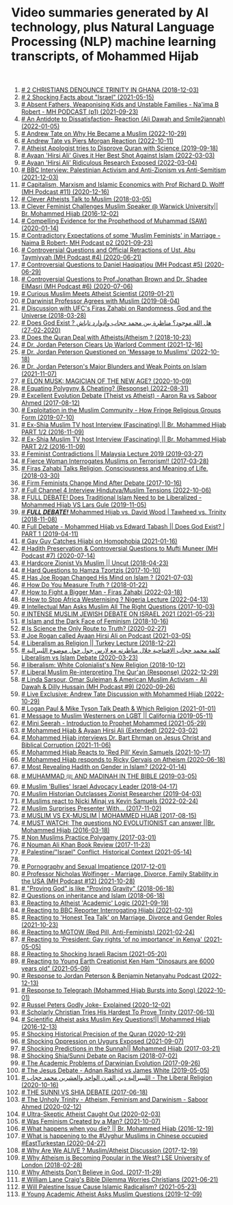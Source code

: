 # Video summaries generated by AI technology, plus Natural Language Processing (NLP) machine learning transcripts, of Mohammed Hijab <br><br>
1. [# 2 CHRISTIANS DENOUNCE TRINITY IN GHANA (2018-12-03)](2_CHRISTIANS_DENOUNCE_TRINITY_IN_GHANA.md)
2. [# 2 Shocking Facts about "Israel" (2021-05-15)](2_Shocking_Facts_about__Israel_.md)
3. [# Absent Fathers, Weaponising Kids and Unstable Families - Na'ima B Robert - MH PODCAST (p1) (2021-09-23)](Absent_Fathers,_Weaponising_Kids_and_Unstable_Families_-_Na_ima_B_Robert_-_MH_PODCAST_(p1).md)
4. [# An Antidote to Dissatisfaction- Reaction (Ali Dawah and Smile2jannah) (2022-01-05)](An_Antidote_to_Dissatisfaction-_Reaction_(Ali_Dawah_and_Smile2jannah).md)
5. [# Andrew Tate on Why He Became a Muslim (2022-10-29)](Andrew_Tate_on_Why_He_Became_a_Muslim.md)
6. [# Andrew Tate vs Piers Morgan Reaction (2022-10-11)](Andrew_Tate_vs_Piers_Morgan_Reaction.md)
7. [# Atheist Apologist tries to Disprove Quran with Science (2019-09-18)](Atheist_Apologist_tries_to_Disprove_Quran_with_Science.md)
8. [# Ayaan 'Hirsi Ali' Gives it Her Best Shot Against Islam (2022-03-03)](Ayaan__Hirsi_Ali__Gives_it_Her_Best_Shot_Against_Islam.md)
9. [# Ayaan 'Hirsi Ali' Ridiculous Research Exposed (2022-03-04)](Ayaan__Hirsi_Ali__Ridiculous_Research_Exposed.md)
10. [# BBC Interview: Palestinian Activism and Anti-Zionism vs Anti-Semitism (2021-12-03)](BBC_Interview__Palestinian_Activism_and_Anti-Zionism_vs_Anti-Semitism.md)
11. [# Capitalism, Marxism and Islamic Economics with Prof Richard D. Wolff (MH Podcast #11) (2020-12-16)](Capitalism,_Marxism_and_Islamic_Economics_with_Prof_Richard_D._Wolff_(MH_Podcast__11).md)
12. [# Clever Atheists Talk to Muslim (2018-03-05)](Clever_Atheists_Talk_to_Muslim.md)
13. [# Clever Feminist Challenges Muslim Speaker @ Warwick University|| Br. Mohammed Hijab (2016-12-02)](Clever_Feminist_Challenges_Muslim_Speaker_@_Warwick_University___Br._Mohammed_Hijab.md)
14. [# Compelling Evidence for the Prophethood of Muhammad (SAW) (2020-01-14)](Compelling_Evidence_for_the_Prophethood_of_Muhammad_(SAW).md)
15. [# Contradictory Expectations of some 'Muslim Feminists' in Marriage - Naima B Robert- MH Podcast p2 (2021-09-23)](Contradictory_Expectations_of_some__Muslim_Feminists__in_Marriage_-_Naima_B_Robert-_MH_Podcast_p2.md)
16. [# Controversial Questions and Official Retractions of Ust. Abu Taymiyyah (MH Podcast #4) (2020-06-21)](Controversial_Questions_and_Official_Retractions_of_Ust._Abu_Taymiyyah_(MH_Podcast__4).md)
17. [# Controversial Questions to Daniel Haqiqatjou (MH Podcast #5) (2020-06-29)](Controversial_Questions_to_Daniel_Haqiqatjou_(MH_Podcast__5).md)
18. [# Controversial Questions to Prof.Jonathan Brown and Dr. Shadee ElMasri (MH Podcast #6) (2020-07-06)](Controversial_Questions_to_Prof.Jonathan_Brown_and_Dr._Shadee_ElMasri_(MH_Podcast__6).md)
19. [# Curious Muslim Meets Atheist Scientist (2019-01-21)](Curious_Muslim_Meets_Atheist_Scientist.md)
20. [# Darwinist Professor Agrees with Muslim (2019-08-04)](Darwinist_Professor_Agrees_with_Muslim.md)
21. [# Discussion with UFC's Firas Zahabi on Randomness, God and the Universe (2018-03-28)](Discussion_with_UFC_s_Firas_Zahabi_on_Randomness,_God_and_the_Universe.md)
22. [# Does God Exist ? هل الله موجود؟ مناظرة بين محمد حجاب وإدوارد تاباش (2020-02-27)](Does_God_Exist__________.md)
23. [# Does the Quran Deal with Atheists/Atheism ? (2018-10-23)](Does_the_Quran_Deal_with_Atheists_Atheism_.md)
24. [# Dr. Jordan Peterson Clears Up Warlord Comment (2021-12-16)](Dr._Jordan_Peterson_Clears_Up_Warlord_Comment.md)
25. [# Dr. Jordan Peterson Questioned on 'Message to Muslims' (2022-10-18)](Dr._Jordan_Peterson_Questioned_on__Message_to_Muslims_.md)
26. [# Dr. Jordan Peterson's Major Blunders and Weak Points on Islam (2021-11-07)](Dr._Jordan_Peterson_s_Major_Blunders_and_Weak_Points_on_Islam.md)
27. [# ELON MUSK: MAGICIAN OF THE NEW AGE? (2020-10-09)](ELON_MUSK__MAGICIAN_OF_THE_NEW_AGE.md)
28. [# Equating Polygyny & Cheating? (Response) (2022-08-31)](Equating_Polygyny_&_Cheating_(Response).md)
29. [# Excellent Evolution Debate (Theist vs Atheist) - Aaron Ra vs Saboor Ahmed (2017-08-12)](Excellent_Evolution_Debate_(Theist_vs_Atheist)_-_Aaron_Ra_vs_Saboor_Ahmed.md)
30. [# Exploitation in the Muslim Community -  How Fringe Religious Groups Form (2019-07-10)](Exploitation_in_the_Muslim_Community_-__How_Fringe_Religious_Groups_Form.md)
31. [# Ex-Shia Muslim TV host Interview (Fascinating) || Br. Mohammed Hijab PART 1/2 (2016-11-09)](Ex-Shia_Muslim_TV_host_Interview_(Fascinating)____Br._Mohammed_Hijab_PART_1_2.md)
32. [# Ex-Shia Muslim TV host Interview (Fascinating) || Br. Mohammed Hijab PART 2/2 (2016-11-09)](Ex-Shia_Muslim_TV_host_Interview_(Fascinating)____Br._Mohammed_Hijab_PART_2_2.md)
33. [# Feminist Contradictions || Malaysia Lecture 2019 (2019-03-27)](Feminist_Contradictions____Malaysia_Lecture_2019.md)
34. [# Fierce Woman Interrogates Muslims on Terrorism!! (2017-03-28)](Fierce_Woman_Interrogates_Muslims_on_Terrorism!!.md)
35. [# Firas Zahabi Talks Religion, Consciousness and Meaning of Life. (2018-03-30)](Firas_Zahabi_Talks_Religion,_Consciousness_and_Meaning_of_Life..md)
36. [# Firm Feminists Change Mind After Debate (2017-10-16)](Firm_Feminists_Change_Mind_After_Debate.md)
37. [# Full Channel 4 Interview Hindutva/Muslim Tensions (2022-10-06)](Full_Channel_4_Interview_Hindutva_Muslim_Tensions.md)
38. [# FULL DEBATE!  Does Traditional Islam Need to be Liberalized - Mohammed Hijab VS Lars Gule (2019-11-05)](FULL_DEBATE!__Does_Traditional_Islam_Need_to_be_Liberalized_-_Mohammed_Hijab_VS_Lars_Gule.md)
39. [# ***FULL DEBATE!*** Mohammed Hijab vs. David Wood | Tawheed vs. Trinity (2018-11-08)](___FULL_DEBATE!____Mohammed_Hijab_vs._David_Wood___Tawheed_vs._Trinity.md)
40. [# Full Debate - Mohammed Hijab vs Edward Tabash || Does God Exist? | PART 1 (2019-04-11)](Full_Debate_-_Mohammed_Hijab_vs_Edward_Tabash____Does_God_Exist___PART_1.md)
41. [# Gay Guy Catches Hijabi on Homophobia (2021-01-16)](Gay_Guy_Catches_Hijabi_on_Homophobia.md)
42. [# Hadith Preservation & Controversial Questions to  Mufti Muneer (MH Podcast #7) (2020-07-14)](Hadith_Preservation_&_Controversial_Questions_to__Mufti_Muneer_(MH_Podcast__7).md)
43. [# Hardcore Zionist Vs Muslim || Uncut (2018-04-23)](Hardcore_Zionist_Vs_Muslim____Uncut.md)
44. [# Hard Questions to Hamza Tzortzis (2017-10-10)](Hard_Questions_to_Hamza_Tzortzis.md)
45. [# Has Joe Rogan Changed His Mind on Islam ? (2021-07-03)](Has_Joe_Rogan_Changed_His_Mind_on_Islam_.md)
46. [# How Do You Measure Truth ? (2018-01-22)](How_Do_You_Measure_Truth_.md)
47. [# How to Fight a Bigger Man - Firas Zahabi (2022-03-18)](How_to_Fight_a_Bigger_Man_-_Firas_Zahabi.md)
48. [# How to Stop Africa Westernising ? Nigeria Lecture (2022-04-13)](How_to_Stop_Africa_Westernising__Nigeria_Lecture.md)
49. [# Intellectual Man Asks Muslim All The Right Questions (2017-10-03)](Intellectual_Man_Asks_Muslim_All_The_Right_Questions.md)
50. [# INTENSE MUSLIM JEWISH DEBATE ON ISRAEL 2021 (2021-05-23)](INTENSE_MUSLIM_JEWISH_DEBATE_ON_ISRAEL_2021.md)
51. [# Islam and the Dark Face of Feminism (2018-10-16)](Islam_and_the_Dark_Face_of_Feminism.md)
52. [# Is Science the Only Route to Truth? (2020-02-27)](Is_Science_the_Only_Route_to_Truth.md)
53. [# Joe Rogan called Ayaan Hirsi Ali on Podcast (2021-03-05)](Joe_Rogan_called_Ayaan_Hirsi_Ali_on_Podcast.md)
54. [# Liberalism as Religion || Turkey Lecture (2018-12-22)](Liberalism_as_Religion____Turkey_Lecture.md)
55. [# كلمة محمد حجاب الافتتاحية خلال مناظرته مع لارس جول حول موضوع الليبرالية Liberalism vs Islam Debate (2020-03-23)](____________Liberalism_vs_Islam_Debate.md)
56. [# liberalism: White Colonialist's New Religion (2018-10-12)](liberalism__White_Colonialist_s_New_Religion.md)
57. [# Liberal Muslim Re-interpreting The Qur'an (Response) (2022-12-29)](Liberal_Muslim_Re-interpreting_The_Qur_an_(Response).md)
58. [# Linda Sarsour, Omar Suleiman & American Muslim Activism - Ali Dawah & Dilly Hussain (MH Podcast #9) (2020-09-26)](Linda_Sarsour,_Omar_Suleiman_&_American_Muslim_Activism_-_Ali_Dawah_&_Dilly_Hussain_(MH_Podcast__9).md)
59. [# Live Exclusive: Andrew Tate Discussion with Mohammed Hijab (2022-10-29)](Live_Exclusive__Andrew_Tate_Discussion_with_Mohammed_Hijab.md)
60. [# Logan Paul & Mike Tyson Talk Death & Which Religion (2021-01-01)](Logan_Paul_&_Mike_Tyson_Talk_Death_&_Which_Religion.md)
61. [# Message to Muslim Westerners on LGBT || California (2019-05-11)](Message_to_Muslim_Westerners_on_LGBT____California.md)
62. [# Mini Seerah - Introduction to Prophet Mohammed (2021-05-29)](Mini_Seerah_-_Introduction_to_Prophet_Mohammed.md)
63. [# Mohammed Hijab & Ayaan Hirsi Ali (Extended) (2022-03-02)](Mohammed_Hijab_&_Ayaan_Hirsi_Ali_(Extended).md)
64. [# Mohammed Hijab interviews Dr. Bart Ehrman on Jesus Christ and Biblical Corruption (2021-11-06)](Mohammed_Hijab_interviews_Dr._Bart_Ehrman_on_Jesus_Christ_and_Biblical_Corruption.md)
65. [# Mohammed Hijab Reacts to 'Red Pill' Kevin Samuels (2021-10-17)](Mohammed_Hijab_Reacts_to__Red_Pill__Kevin_Samuels.md)
66. [# Mohammed Hijab responds to Ricky Gervais on Atheism (2020-06-18)](Mohammed_Hijab_responds_to_Ricky_Gervais_on_Atheism.md)
67. [# Most Revealing Hadith on Gender in Islam? (2022-01-14)](Most_Revealing_Hadith_on_Gender_in_Islam.md)
68. [# MUHAMMAD ﷺ AND MADINAH IN THE BIBLE (2019-03-05)](MUHAMMAD__AND_MADINAH_IN_THE_BIBLE.md)
69. [# Muslim 'Bullies' Israel Advocacy Leader (2018-04-17)](Muslim__Bullies__Israel_Advocacy_Leader.md)
70. [# Muslim Historian Outclasses Zionist Researcher (2019-04-03)](Muslim_Historian_Outclasses_Zionist_Researcher.md)
71. [# Muslims react to Nicki Minaj vs Kevin Samuels (2022-02-24)](Muslims_react_to_Nicki_Minaj_vs_Kevin_Samuels.md)
72. [# Muslim Surprises Presenter With... (2017-11-02)](Muslim_Surprises_Presenter_With....md)
73. [# MUSLIM VS EX-MUSLIM | MOHAMMED HIJAB (2017-08-15)](MUSLIM_VS_EX-MUSLIM___MOHAMMED_HIJAB.md)
74. [# MUST WATCH: The questions NO EVOLUTIONIST can answer ||Br. Mohammed Hijab (2016-03-18)](MUST_WATCH__The_questions_NO_EVOLUTIONIST_can_answer___Br._Mohammed_Hijab.md)
75. [# Non Muslims Practice Polygamy (2017-03-01)](Non_Muslims_Practice_Polygamy.md)
76. [# Nouman Ali Khan  Book Review (2017-11-23)](Nouman_Ali_Khan__Book_Review.md)
77. [# Palestine/"Israel" Conflict, Historical Context (2021-05-14)](Palestine__Israel__Conflict,_Historical_Context.md)
78. [](Part_2___Q_&_A___-_Mohammed_Hijab_vs_Edward_Tabash____Does_God_Exist___PART_2.md)
79. [# Pornography and Sexual Impatience (2017-12-01)](Pornography_and_Sexual_Impatience.md)
80. [# Professor Nicholas Wolfinger - Marriage, Divorce, Family Stability in the USA (MH Podcast #12) (2021-10-28)](Professor_Nicholas_Wolfinger_-_Marriage,_Divorce,_Family_Stability_in_the_USA_(MH_Podcast__12).md)
81. [# "Proving God" is like "Proving Gravity" (2018-06-18)](_Proving_God__is_like__Proving_Gravity_.md)
82. [# Questions on inheritance and Islam (2018-06-18)](Questions_on_inheritance_and_Islam.md)
83. [# Reacting to Atheist 'Academic' Logic (2021-09-19)](Reacting_to_Atheist__Academic__Logic.md)
84. [# Reacting to BBC Reporter Interrogating Hijabi (2021-02-10)](Reacting_to_BBC_Reporter_Interrogating_Hijabi.md)
85. [# Reacting to 'Honest Tea Talk' on Marriage, Divorce and Gender Roles (2021-10-23)](Reacting_to__Honest_Tea_Talk__on_Marriage,_Divorce_and_Gender_Roles.md)
86. [# Reacting to  MGTOW (Red Pill, Anti-Feminists) (2021-02-24)](Reacting_to__MGTOW_(Red_Pill,_Anti-Feminists).md)
87. [# Reacting to 'President: Gay rights 'of no importance' in Kenya' (2021-05-05)](Reacting_to__President__Gay_rights__of_no_importance__in_Kenya_.md)
88. [# Reacting to Shocking Israeli Racism (2021-05-20)](Reacting_to_Shocking_Israeli_Racism.md)
89. [# Reacting to Young Earth Creationist Ken Ham "Dinosaurs are 6000 years old" (2021-05-09)](Reacting_to_Young_Earth_Creationist_Ken_Ham__Dinosaurs_are_6000_years_old_.md)
90. [# Response to Jordan Peterson & Benjamin Netanyahu Podcast (2022-12-13)](Response_to_Jordan_Peterson_&_Benjamin_Netanyahu_Podcast.md)
91. [# Response to Telegraph (Mohammed Hijab Bursts into Song) (2022-10-01)](Response_to_Telegraph_(Mohammed_Hijab_Bursts_into_Song).md)
92. [# Russel Peters Godly Joke- Explained (2020-12-02)](Russel_Peters_Godly_Joke-_Explained.md)
93. [# Scholarly Christian Tries His Hardest To Prove Trinity (2017-06-13)](Scholarly_Christian_Tries_His_Hardest_To_Prove_Trinity.md)
94. [# Scientific Atheist asks Muslim Key Questions!|| Mohammed Hijab (2016-12-13)](Scientific_Atheist_asks_Muslim_Key_Questions!___Mohammed_Hijab.md)
95. [# Shocking Historical Precision of the Quran (2020-12-29)](Shocking_Historical_Precision_of_the_Quran.md)
96. [# Shocking  Oppression on Uygurs Exposed (2021-09-07)](Shocking__Oppression_on_Uygurs_Exposed.md)
97. [# Shocking Predictions in the Sunnah|| Mohammed Hijab (2017-03-21)](Shocking_Predictions_in_the_Sunnah___Mohammed_Hijab.md)
98. [# Shocking Shia/Sunni Debate on Racism (2018-07-02)](Shocking_Shia_Sunni_Debate_on_Racism.md)
99. [# The Academic Problems of Darwinian Evolution (2017-09-26)](The_Academic_Problems_of_Darwinian_Evolution.md)
100. [# The Jesus Debate - Adnan Rashid vs James White (2019-05-05)](The_Jesus_Debate_-_Adnan_Rashid_vs_James_White.md)
101. [# الليبيرالية  دين القرن الواحد والعشرين   محمد حجاب - The Liberal Religion (2020-10-16)](__________-_The_Liberal_Religion.md)
102. [# THE SUNNI VS SHIA DEBATE (2017-06-18)](THE_SUNNI_VS_SHIA_DEBATE.md)
103. [# The Unholy Trinity - Atheism, Feminism and Darwinism - Saboor Ahmed (2020-02-12)](The_Unholy_Trinity_-_Atheism,_Feminism_and_Darwinism_-_Saboor_Ahmed.md)
104. [# Ultra-Skeptic Atheist Caught Out (2020-02-03)](Ultra-Skeptic_Atheist_Caught_Out.md)
105. [# Was Feminism Created by a Man? (2021-10-07)](Was_Feminism_Created_by_a_Man.md)
106. [# What happens when you die? || Br. Mohammed Hijab (2016-12-19)](What_happens_when_you_die____Br._Mohammed_Hijab.md)
107. [# What is happening to the #Uyghur Muslims in Chinese occupied #EastTurkestan (2020-04-27)](What_is_happening_to_the__Uyghur_Muslims_in_Chinese_occupied__EastTurkestan.md)
108. [# Why Are We ALIVE ? Muslim/Atheist Discussion (2017-12-19)](Why_Are_We_ALIVE__Muslim_Atheist_Discussion.md)
109. [# Why Atheism is Becoming Popular in the West? LSE University of London (2018-02-28)](Why_Atheism_is_Becoming_Popular_in_the_West_LSE_University_of_London.md)
110. [# Why Atheists Don't Believe in God. (2017-11-29)](Why_Atheists_Don_t_Believe_in_God..md)
111. [# William Lane Craig's Bible Dilemma Worries Christians (2021-06-21)](William_Lane_Craig_s_Bible_Dilemma_Worries_Christians.md)
112. [# Will Palestine Issue Cause Islamic Radicalism? (2021-05-23)](Will_Palestine_Issue_Cause_Islamic_Radicalism.md)
113. [# Young Academic Atheist Asks Muslim Questions (2019-12-09)](Young_Academic_Atheist_Asks_Muslim_Questions.md)
